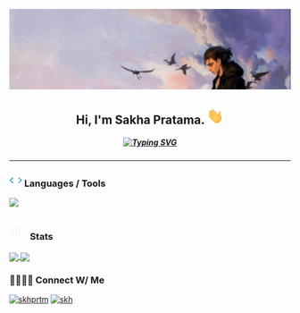![sakha Banner](img/banner1.png)

<h2 align="center">Hi, I'm Sakha Pratama. <img src="/img/hvRJCLFzcasrR4ia7z.webp" width="30"></h2>

<h5 align="center">
  <a href="https://git.io/typing-svg"><img src="https://readme-typing-svg.demolab.com?font=Fira+Code&size=15&pause=1000&color=00CEF7&center=true&vCenter=true&random=true&width=300&height=20&lines=Computer+Science+Student.;+interested+in+new+things;currently+learning+python" alt="Typing SVG" /></a>
</h5>

<!--
**searchforsakh/searchforsakh** is a ✨ _special_ ✨ repository because its `README.md` (this file) appears on your GitHub profile.

Here are some ideas to get you started:


- 🔭 I’m currently working on ...
- 🌱 I’m currently learning ...
- 👯 I’m looking to collaborate on ...
- 🤔 I’m looking for help with ...
- 💬 Ask me about ...
- 📫 How to reach me: ...
- 😄 Pronouns: ...
- ⚡ Fun fact: ...
-->
<hr>

### <img src="/img/QssGEmpkyEOhBCb7e1.webp" width ="23"> Languages / Tools

![](https://skillicons.dev/icons?i=python,git,html,css,bootstrap&theme=dark)

### <img src="/img/iY8CRBdQXODJSCERIr.webp" width="33"> Stats

<a href="https://github.com/anuraghazra/github-readme-stats">
  <img height=200 align="center" src="https://github-readme-stats.vercel.app/api?username=searchforsakh&theme=transparent&title_color=00CEF7&rank_icon=github&show_icons=true" />
</a>
<a href="https://github.com/anuraghazra/convoychat">
  <img height=200 align="center" src="https://github-readme-stats.vercel.app/api/top-langs?username=searchforsakh&layout=compact&langs_count=8&theme=transparent&title_color=00CEF7&card_width=320" />
</a>

### 🫱🏻‍🫲🏻 Connect W/ Me

[![skhprtm](https://img.shields.io/badge/Instagram-%23E4405F.svg?style=for-the-badge&logo=Instagram&logoColor=white)](https://www.instagram.com/skhprtm/) [![skh](https://img.shields.io/badge/Spotify-1ED760?&style=for-the-badge&logo=spotify&logoColor=white)](https://open.spotify.com/user/plunnbksgdw3qh7ogoedxq6jn)

